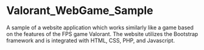 # Valorant_WebGame_Sample
 A sample of a website application which works similarly like a game based on the features of the FPS game Valorant. The website utilizes the Bootstrap framework and is integrated with HTML, CSS, PHP, and Javascript.
